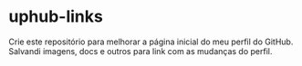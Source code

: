 # uphub-links
Crie este repositório para melhorar a página inicial do meu perfil do GitHub. Salvandi imagens, docs e outros para link com as mudanças do perfil.
